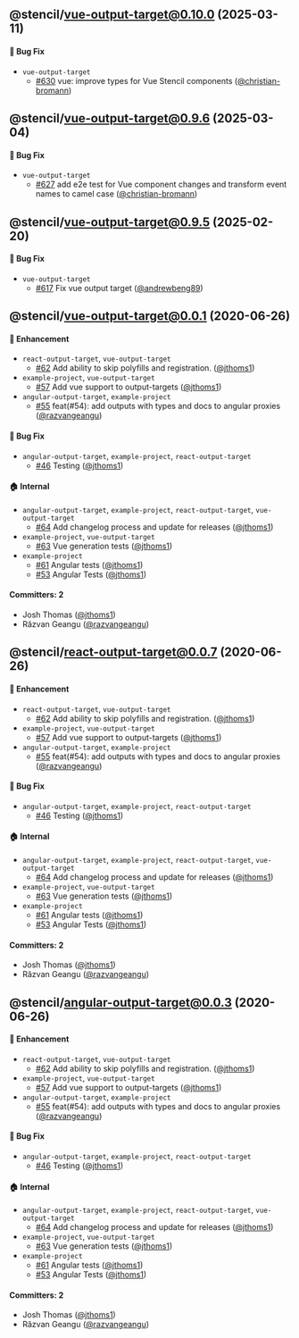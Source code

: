 ## @stencil/vue-output-target@0.10.0 (2025-03-11)

#### :bug: Bug Fix

- `vue-output-target`
  - [#630](https://github.com/stenciljs/output-targets/pull/630) vue: improve types for Vue Stencil components ([@christian-bromann](https://github.com/christian-bromann))

## @stencil/vue-output-target@0.9.6 (2025-03-04)

#### :bug: Bug Fix

- `vue-output-target`
  - [#627](https://github.com/stenciljs/output-targets/pull/627) add e2e test for Vue component changes and transform event names to camel case ([@christian-bromann](https://github.com/christian-bromann))

## @stencil/vue-output-target@0.9.5 (2025-02-20)

#### :bug: Bug Fix

- `vue-output-target`
  - [#617](https://github.com/stenciljs/output-targets/pull/617) Fix vue output target ([@andrewbeng89](https://github.com/andrewbeng89))

## @stencil/vue-output-target@0.0.1 (2020-06-26)

#### :rocket: Enhancement

- `react-output-target`, `vue-output-target`
  - [#62](https://github.com/stenciljs/output-targets/pull/62) Add ability to skip polyfills and registration. ([@jthoms1](https://github.com/jthoms1))
- `example-project`, `vue-output-target`
  - [#57](https://github.com/stenciljs/output-targets/pull/57) Add vue support to output-targets ([@jthoms1](https://github.com/jthoms1))
- `angular-output-target`, `example-project`
  - [#55](https://github.com/stenciljs/output-targets/pull/55) feat(#54): add outputs with types and docs to angular proxies ([@razvangeangu](https://github.com/razvangeangu))

#### :bug: Bug Fix

- `angular-output-target`, `example-project`, `react-output-target`
  - [#46](https://github.com/stenciljs/output-targets/pull/46) Testing ([@jthoms1](https://github.com/jthoms1))

#### :house: Internal

- `angular-output-target`, `example-project`, `react-output-target`, `vue-output-target`
  - [#64](https://github.com/stenciljs/output-targets/pull/64) Add changelog process and update for releases ([@jthoms1](https://github.com/jthoms1))
- `example-project`, `vue-output-target`
  - [#63](https://github.com/stenciljs/output-targets/pull/63) Vue generation tests ([@jthoms1](https://github.com/jthoms1))
- `example-project`
  - [#61](https://github.com/stenciljs/output-targets/pull/61) Angular tests ([@jthoms1](https://github.com/jthoms1))
  - [#53](https://github.com/stenciljs/output-targets/pull/53) Angular Tests ([@jthoms1](https://github.com/jthoms1))

#### Committers: 2

- Josh Thomas ([@jthoms1](https://github.com/jthoms1))
- Răzvan Geangu ([@razvangeangu](https://github.com/razvangeangu))

## @stencil/react-output-target@0.0.7 (2020-06-26)

#### :rocket: Enhancement

- `react-output-target`, `vue-output-target`
  - [#62](https://github.com/stenciljs/output-targets/pull/62) Add ability to skip polyfills and registration. ([@jthoms1](https://github.com/jthoms1))
- `example-project`, `vue-output-target`
  - [#57](https://github.com/stenciljs/output-targets/pull/57) Add vue support to output-targets ([@jthoms1](https://github.com/jthoms1))
- `angular-output-target`, `example-project`
  - [#55](https://github.com/stenciljs/output-targets/pull/55) feat(#54): add outputs with types and docs to angular proxies ([@razvangeangu](https://github.com/razvangeangu))

#### :bug: Bug Fix

- `angular-output-target`, `example-project`, `react-output-target`
  - [#46](https://github.com/stenciljs/output-targets/pull/46) Testing ([@jthoms1](https://github.com/jthoms1))

#### :house: Internal

- `angular-output-target`, `example-project`, `react-output-target`, `vue-output-target`
  - [#64](https://github.com/stenciljs/output-targets/pull/64) Add changelog process and update for releases ([@jthoms1](https://github.com/jthoms1))
- `example-project`, `vue-output-target`
  - [#63](https://github.com/stenciljs/output-targets/pull/63) Vue generation tests ([@jthoms1](https://github.com/jthoms1))
- `example-project`
  - [#61](https://github.com/stenciljs/output-targets/pull/61) Angular tests ([@jthoms1](https://github.com/jthoms1))
  - [#53](https://github.com/stenciljs/output-targets/pull/53) Angular Tests ([@jthoms1](https://github.com/jthoms1))

#### Committers: 2

- Josh Thomas ([@jthoms1](https://github.com/jthoms1))
- Răzvan Geangu ([@razvangeangu](https://github.com/razvangeangu))

## @stencil/angular-output-target@0.0.3 (2020-06-26)

#### :rocket: Enhancement

- `react-output-target`, `vue-output-target`
  - [#62](https://github.com/stenciljs/output-targets/pull/62) Add ability to skip polyfills and registration. ([@jthoms1](https://github.com/jthoms1))
- `example-project`, `vue-output-target`
  - [#57](https://github.com/stenciljs/output-targets/pull/57) Add vue support to output-targets ([@jthoms1](https://github.com/jthoms1))
- `angular-output-target`, `example-project`
  - [#55](https://github.com/stenciljs/output-targets/pull/55) feat(#54): add outputs with types and docs to angular proxies ([@razvangeangu](https://github.com/razvangeangu))

#### :bug: Bug Fix

- `angular-output-target`, `example-project`, `react-output-target`
  - [#46](https://github.com/stenciljs/output-targets/pull/46) Testing ([@jthoms1](https://github.com/jthoms1))

#### :house: Internal

- `angular-output-target`, `example-project`, `react-output-target`, `vue-output-target`
  - [#64](https://github.com/stenciljs/output-targets/pull/64) Add changelog process and update for releases ([@jthoms1](https://github.com/jthoms1))
- `example-project`, `vue-output-target`
  - [#63](https://github.com/stenciljs/output-targets/pull/63) Vue generation tests ([@jthoms1](https://github.com/jthoms1))
- `example-project`
  - [#61](https://github.com/stenciljs/output-targets/pull/61) Angular tests ([@jthoms1](https://github.com/jthoms1))
  - [#53](https://github.com/stenciljs/output-targets/pull/53) Angular Tests ([@jthoms1](https://github.com/jthoms1))

#### Committers: 2

- Josh Thomas ([@jthoms1](https://github.com/jthoms1))
- Răzvan Geangu ([@razvangeangu](https://github.com/razvangeangu))
